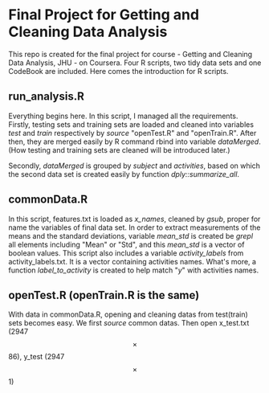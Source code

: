 # Final Project for Getting and Cleaning Data Analysis
This repo is created for the final project for course - Getting and Cleaning Data Analysis, JHU - on Coursera.
Four R scripts, two tidy data sets and one CodeBook are included. Here comes the introduction for R scripts.

## run_analysis.R
Everything begins here. In this script, I managed all the requirements.
Firstly, testing sets and training sets are loaded and cleaned into variables *test* and *train* respectively by *source* "openTest.R" and "openTrain.R". After then, they are merged easily by R command rbind into variable *dataMerged*. (How testing and training sets are cleaned will be introduced later.)

Secondly, *dataMerged* is grouped by *subject* and *activities*, based on which the second data set is created easily by function *dply::summarize_all*.

## commonData.R
In this script, features.txt is loaded as *x_names*, cleaned by *gsub*, proper for name the variables of final data set. In order to extract measurements of the means and the standard deviations, variable *mean_std* is created be *grepl* all elements including "Mean" or "Std", and this *mean_std* is a vector of boolean values.
This script also includes a variable *activity_labels* from activity_labels.txt. It is a vector containing activities names. What's more, a function *label_to_activity* is created to help match "*y*" with activities names.

## openTest.R (openTrain.R is the same)
With data in commonData.R, opening and cleaning datas from test(train) sets becomes easy. 
We first *source* common datas. Then open x_test.txt (2947 $$\times$$ 86), y_test (2947 $$\times$$ 1)
